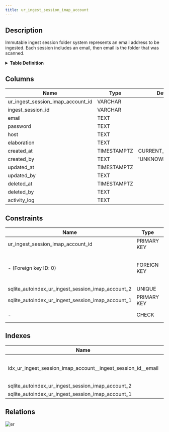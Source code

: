 ```yaml
---
title: ur_ingest_session_imap_account
---
```


## Description

Immutable ingest session folder system represents an email address to be
ingested. Each session includes an email, then email is the folder that was
scanned.

<details>
<summary><strong>Table Definition</strong></summary>

```sql
CREATE TABLE "ur_ingest_session_imap_account" (
    "ur_ingest_session_imap_account_id" VARCHAR PRIMARY KEY NOT NULL,
    "ingest_session_id" VARCHAR NOT NULL,
    "email" TEXT,
    "password" TEXT,
    "host" TEXT,
    "elaboration" TEXT CHECK(json_valid(elaboration) OR elaboration IS NULL),
    "created_at" TIMESTAMPTZ DEFAULT CURRENT_TIMESTAMP,
    "created_by" TEXT DEFAULT 'UNKNOWN',
    "updated_at" TIMESTAMPTZ,
    "updated_by" TEXT,
    "deleted_at" TIMESTAMPTZ,
    "deleted_by" TEXT,
    "activity_log" TEXT,
    FOREIGN KEY("ingest_session_id") REFERENCES "ur_ingest_session"("ur_ingest_session_id"),
    UNIQUE("ingest_session_id", "email")
)
```

</details>

## Columns

| Name                              | Type        | Default           | Nullable | Children                                                                                                              | Parents                                                                             | Comment                                                 |
| --------------------------------- | ----------- | ----------------- | -------- | --------------------------------------------------------------------------------------------------------------------- | ----------------------------------------------------------------------------------- | ------------------------------------------------------- |
| ur_ingest_session_imap_account_id | VARCHAR     |                   | false    | [ur_ingest_session_imap_acct_folder](/docs/standard-library/rssd-schema/ur_ingest_session_imap_acct_folder) |                                                                                     | {"isSqlDomainZodDescrMeta":true,"isVarChar":true}       |
| ingest_session_id                 | VARCHAR     |                   | false    |                                                                                                                       | [ur_ingest_session](/docs/standard-library/rssd-schema/ur_ingest_session) | {"isSqlDomainZodDescrMeta":true,"isVarChar":true}       |
| email                             | TEXT        |                   | true     |                                                                                                                       |                                                                                     |                                                         |
| password                          | TEXT        |                   | true     |                                                                                                                       |                                                                                     |                                                         |
| host                              | TEXT        |                   | true     |                                                                                                                       |                                                                                     |                                                         |
| elaboration                       | TEXT        |                   | true     |                                                                                                                       |                                                                                     | {"isSqlDomainZodDescrMeta":true,"isJsonText":true}      |
| created_at                        | TIMESTAMPTZ | CURRENT_TIMESTAMP | true     |                                                                                                                       |                                                                                     |                                                         |
| created_by                        | TEXT        | 'UNKNOWN'         | true     |                                                                                                                       |                                                                                     |                                                         |
| updated_at                        | TIMESTAMPTZ |                   | true     |                                                                                                                       |                                                                                     |                                                         |
| updated_by                        | TEXT        |                   | true     |                                                                                                                       |                                                                                     |                                                         |
| deleted_at                        | TIMESTAMPTZ |                   | true     |                                                                                                                       |                                                                                     |                                                         |
| deleted_by                        | TEXT        |                   | true     |                                                                                                                       |                                                                                     |                                                         |
| activity_log                      | TEXT        |                   | true     |                                                                                                                       |                                                                                     | {"isSqlDomainZodDescrMeta":true,"isJsonSqlDomain":true} |

## Constraints

| Name                                              | Type        | Definition                                                                                                                             |
| ------------------------------------------------- | ----------- | -------------------------------------------------------------------------------------------------------------------------------------- |
| ur_ingest_session_imap_account_id                 | PRIMARY KEY | PRIMARY KEY (ur_ingest_session_imap_account_id)                                                                                        |
| - (Foreign key ID: 0)                             | FOREIGN KEY | FOREIGN KEY (ingest_session_id) REFERENCES ur_ingest_session (ur_ingest_session_id) ON UPDATE NO ACTION ON DELETE NO ACTION MATCH NONE |
| sqlite_autoindex_ur_ingest_session_imap_account_2 | UNIQUE      | UNIQUE (ingest_session_id, email)                                                                                                      |
| sqlite_autoindex_ur_ingest_session_imap_account_1 | PRIMARY KEY | PRIMARY KEY (ur_ingest_session_imap_account_id)                                                                                        |
| -                                                 | CHECK       | CHECK(json_valid(elaboration) OR elaboration IS NULL)                                                                                  |

## Indexes

| Name                                                         | Definition                                                                                                                                    |
| ------------------------------------------------------------ | --------------------------------------------------------------------------------------------------------------------------------------------- |
| idx_ur_ingest_session_imap_account__ingest_session_id__email | CREATE INDEX "idx_ur_ingest_session_imap_account__ingest_session_id__email" ON "ur_ingest_session_imap_account"("ingest_session_id", "email") |
| sqlite_autoindex_ur_ingest_session_imap_account_2            | UNIQUE (ingest_session_id, email)                                                                                                             |
| sqlite_autoindex_ur_ingest_session_imap_account_1            | PRIMARY KEY (ur_ingest_session_imap_account_id)                                                                                               |

## Relations

![er](../../../../../assets/ur_ingest_session_imap_account.svg)
